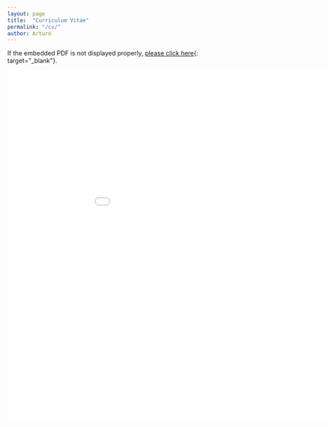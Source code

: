 ```yaml
---
layout: page
title:  "Curriculum Vitae"
permalink: "/cv/"
author: Arturo
---
```


If the embedded PDF is not displayed properly, [please click here](../../pdfs/cv.pdf){: target="_blank"}.

<embed src="../../pdfs/cv.pdf" type="application/pdf" width="1000px" height="800px" />
